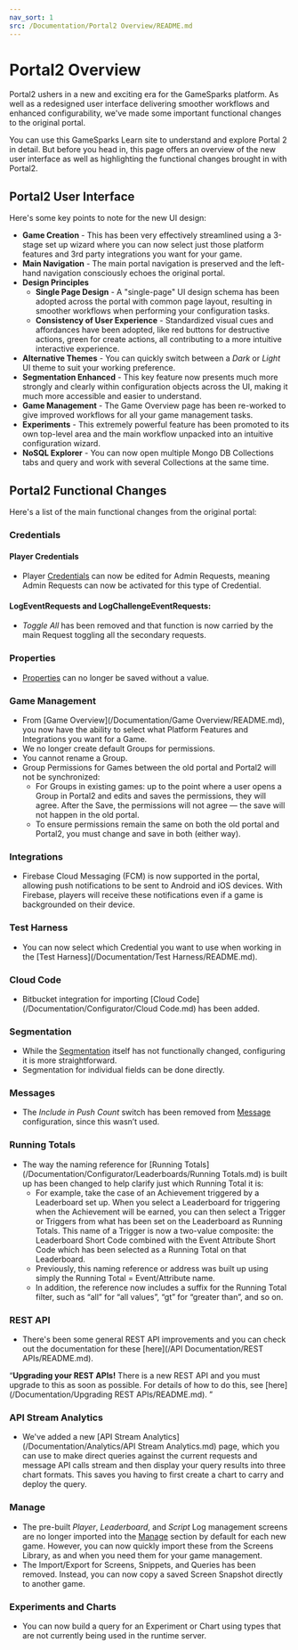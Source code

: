 ```yaml
---
nav_sort: 1
src: /Documentation/Portal2 Overview/README.md
---
```


# Portal2 Overview

Portal2 ushers in a new and exciting era for the GameSparks platform. As well as a redesigned user interface delivering smoother workflows and enhanced configurability, we've made some important functional changes to the original portal.

You can use this GameSparks Learn site to understand and explore Portal 2 in detail. But before you head in, this page offers an overview of the new user interface as well as highlighting the functional changes brought in with Portal2.

## Portal2 User Interface

Here's some key points to note for the new UI design:

* **Game Creation** - This has been very effectively streamlined using a 3-stage set up wizard where you can now select just those platform features and 3rd party integrations you want for your game.
* **Main Navigation** - The main portal navigation is preserved and the left-hand navigation consciously echoes the original portal.
* **Design Principles**
  * **Single Page Design** - A "single-page" UI design schema has been adopted across the portal with common page layout, resulting in smoother workflows when performing your configuration tasks.
  * **Consistency of User Experience** - Standardized visual cues and affordances have been adopted, like red buttons for destructive actions, green for create actions, all contributing to a more intuitive interactive experience.
* **Alternative Themes** - You can quickly switch between a *Dark* or *Light* UI theme to suit your working preference.
* **Segmentation Enhanced** - This key feature now presents much more strongly and clearly within configuration objects across the UI, making it much more accessible and easier to understand.
* **Game Management** - The Game Overview page has been re-worked to give improved workflows for all your game management tasks.
* **Experiments** - This extremely powerful feature has been promoted to its own top-level area and the main workflow unpacked into an intuitive configuration wizard.
* **NoSQL Explorer** - You can now open multiple Mongo DB Collections tabs and query and work with several Collections at the same time.


## Portal2 Functional Changes

Here's a list of the main functional changes from the original portal:

### Credentials

#### Player Credentials
* Player [Credentials](/Documentation/Configurator/Credentials.md) can now be edited for Admin Requests, meaning Admin Requests can now be activated for this type of Credential.

#### LogEventRequests and LogChallengeEventRequests:
* *Toggle All* has been removed and that function is now carried by the main Request toggling all the secondary requests.

### Properties
* [Properties](/Documentation/Configurator/Properties.md) can no longer be saved without a value.

### Game Management
* From [Game Overview](/Documentation/Game Overview/README.md), you now have the ability to select what Platform Features and Integrations you want for a Game.
* We no longer create default Groups for permissions.
* You cannot rename a Group.
* Group Permissions for Games between the old portal and Portal2 will not be synchronized:
  * For Groups in existing games: up to the point where a user opens a Group in Portal2 and edits and saves the permissions, they will agree. After the Save, the permissions will not agree — the save will not happen in the old portal.
  * To ensure permissions remain the same on both the old portal and Portal2, you must change and save in both (either way).

### Integrations

* Firebase Cloud Messaging (FCM) is now supported in the portal, allowing push notifications to be sent to Android and iOS devices. With Firebase, players will receive these notifications even if a game is backgrounded on their device.

### Test Harness
* You can now select which Credential you want to use when working in the [Test Harness](/Documentation/Test Harness/README.md).

### Cloud Code
* Bitbucket integration for importing [Cloud Code](/Documentation/Configurator/Cloud Code.md) has been added.

### Segmentation
* While the [Segmentation](/Documentation/Configurator/Segments.md) itself has not functionally changed, configuring it is more straightforward.
* Segmentation for individual fields can be done directly.

### Messages
* The *Include in Push Count* switch has been removed from [Message](/Documentation/Configurator/Messages.md) configuration, since this wasn’t used.

### Running Totals
* The way the naming reference for [Running Totals](/Documentation/Configurator/Leaderboards/Running Totals.md) is built up has been changed to help clarify just which Running Total it is:
  * For example, take the case of an Achievement triggered by a Leaderboard set up. When you select a Leaderboard for triggering when the Achievement will be earned, you can then select a Trigger or Triggers from what has been set on the Leaderboard as Running Totals. This name of a Trigger is now a two-value composite: the Leaderboard Short Code combined with the Event Attribute Short Code which has been selected as a Running Total on that Leaderboard.
  * Previously, this naming reference or address was built up using simply the Running Total = Event/Attribute name.
  * In addition, the reference now includes a suffix for the Running Total filter, such as “all” for “all values”, “gt” for “greater than”, and so on.

### REST API
* There's been some general REST API improvements and you can check out the documentation for these [here](/API Documentation/REST APIs/README.md).

<q>**Upgrading your REST APIs!** There is a new REST API and you must upgrade to this as soon as possible. For details of how to do this, see [here](/Documentation/Upgrading REST APIs/README.md). </q>

### API Stream Analytics
* We've added a new [API Stream Analytics](/Documentation/Analytics/API Stream Analytics.md) page, which you can use to make direct queries against the current requests and message API calls stream and then display your query results into three chart formats. This saves you having to first create a chart to carry and deploy the query.

### Manage
* The pre-built *Player*, *Leaderboard*, and *Script* Log management screens are no longer imported into the [Manage](/Documentation/Manage/README.md) section by default for each new game. However, you can now quickly import these from the Screens Library, as and when you need them for your game management.
* The Import/Export for Screens, Snippets, and Queries has been removed. Instead, you can now copy a saved Screen Snapshot directly to another game.

### Experiments and Charts
* You can now build a query for an Experiment or Chart using types that are not currently being used in the runtime server.
